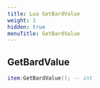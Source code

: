 ```yaml
---
title: Lua GetBardValue
weight: 1
hidden: true
menuTitle: GetBardValue
---
```

## GetBardValue
```lua
item:GetBardValue(); -- int
```
